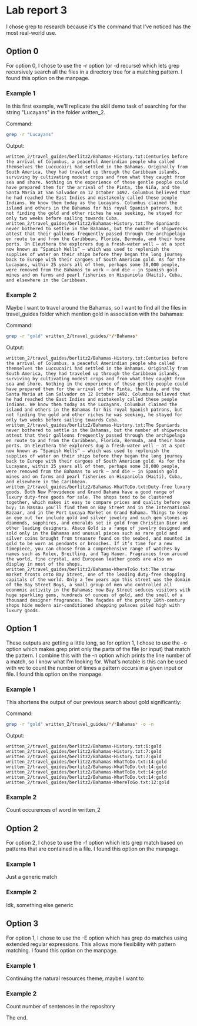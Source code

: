 # Lab report 3

I chose grep to research because it's the command that I've noticed has the most real-world use.

## Option 0

For option 0, I chose to use the -r option (or -d recurse) which lets grep recursively search all the files in a directory tree for a matching pattern. I found this option on the manpage.

### Example 1

In this first example, we'll replicate the skill demo task of searching for the string "Lucayans" in the folder written_2.

Command:
```bash
grep -r "Lucayans"
```
Output:
```
written_2/travel_guides/berlitz2/Bahamas-History.txt:Centuries before the arrival of Columbus, a peaceful Amerindian people who called themselves the Luccucairi had settled in the Bahamas. Originally from South America, they had traveled up through the Caribbean islands, surviving by cultivating modest crops and from what they caught from sea and shore. Nothing in the experience of these gentle people could have prepared them for the arrival of the Pinta, the Niña, and the Santa Maria at San Salvador on 12 October 1492. Columbus believed that he had reached the East Indies and mistakenly called these people Indians. We know them today as the Lucayans. Columbus claimed the island and others in the Bahamas for his royal Spanish patrons, but not finding the gold and other riches he was seeking, he stayed for only two weeks before sailing towards Cuba.
written_2/travel_guides/berlitz2/Bahamas-History.txt:The Spaniards never bothered to settle in the Bahamas, but the number of shipwrecks attest that their galleons frequently passed through the archipelago en route to and from the Caribbean, Florida, Bermuda, and their home ports. On Eleuthera the explorers dug a fresh-water well — at a spot now known as “Spanish Wells” — which was used to replenish the supplies of water on their ships before they began the long journey back to Europe with their cargoes of South American gold. As for the Lucayans, within 25 years all of them, perhaps some 30,000 people, were removed from the Bahamas to work — and die — in Spanish gold mines and on farms and pearl fisheries on Hispaniola (Haiti), Cuba, and elsewhere in the Caribbean.
```


### Example 2

Maybe I want to travel around the Bahamas, so I want to find all the files in travel_guides folder which mention gold in association with the bahamas:

Command:
```bash
grep -r "gold" written_2/travel_guides/*/*Bahamas*
```
Output:
```
written_2/travel_guides/berlitz2/Bahamas-History.txt:Centuries before the arrival of Columbus, a peaceful Amerindian people who called themselves the Luccucairi had settled in the Bahamas. Originally from South America, they had traveled up through the Caribbean islands, surviving by cultivating modest crops and from what they caught from sea and shore. Nothing in the experience of these gentle people could have prepared them for the arrival of the Pinta, the Niña, and the Santa Maria at San Salvador on 12 October 1492. Columbus believed that he had reached the East Indies and mistakenly called these people Indians. We know them today as the Lucayans. Columbus claimed the island and others in the Bahamas for his royal Spanish patrons, but not finding the gold and other riches he was seeking, he stayed for only two weeks before sailing towards Cuba.
written_2/travel_guides/berlitz2/Bahamas-History.txt:The Spaniards never bothered to settle in the Bahamas, but the number of shipwrecks attest that their galleons frequently passed through the archipelago en route to and from the Caribbean, Florida, Bermuda, and their home ports. On Eleuthera the explorers dug a fresh-water well — at a spot now known as “Spanish Wells” — which was used to replenish the supplies of water on their ships before they began the long journey back to Europe with their cargoes of South American gold. As for the Lucayans, within 25 years all of them, perhaps some 30,000 people, were removed from the Bahamas to work — and die — in Spanish gold mines and on farms and pearl fisheries on Hispaniola (Haiti), Cuba, and elsewhere in the Caribbean.
written_2/travel_guides/berlitz2/Bahamas-WhatToDo.txt:Duty-free luxury goods. Both New Providence and Grand Bahama have a good range of luxury duty-free goods for sale. The shops tend to be clustered together, which makes it easy to compare prices and quality before you buy; in Nassau you’ll find them on Bay Street and in the International Bazaar, and in the Port Lucaya Market on Grand Bahama. Things to keep an eye out for include gold and silver jewelry and such gem stones as diamonds, sapphires, and emeralds set in gold from Christian Dior and other leading designers. Abaco Gold is a range of jewelry designed and sold only in the Bahamas and unusual pieces such as rare gold and silver coins brought from treasure found on the seabed, and mounted in gold to be worn as pendants or brooches. If it’s time for a new timepiece, you can choose from a comprehensive range of watches by names such as Rolex, Breitling, and Tag Hauer. Fragrances from around the world, fine crystal, and European leather goods are also on display in most of the shops.
written_2/travel_guides/berlitz2/Bahamas-WhereToGo.txt:The straw market fronts onto Bay Street, one of the leading duty-free shopping capitals of the world. Only a few years ago this street was the domain of the Bay Street Boys, a small group of men who controlled all economic activity in the Bahamas; now Bay Street seduces visitors with huge sparkling gems, hundreds of ounces of gold, and the smell of a thousand designer fragrances. The façades of the pretty 18th-century shops hide modern air-conditioned shopping palaces piled high with luxury goods.
```

## Option 1

These outputs are getting a little long, so for option 1, I chose to use the -o option which makes grep print only the parts of the file (or input) that match the pattern. I combine this with the -n option which prints the line number of a match, so I know what I'm looking for. What's notable is this can be used with wc to count the number of times a pattern occurs in a given input or file. I found this option on the manpage.

### Example 1

This shortens the output of our previous search about gold significantly:

Command:
```bash
grep -r "gold" written_2/travel_guides/*/*Bahamas* -o -n
```
Output:
```
written_2/travel_guides/berlitz2/Bahamas-History.txt:6:gold
written_2/travel_guides/berlitz2/Bahamas-History.txt:7:gold
written_2/travel_guides/berlitz2/Bahamas-History.txt:7:gold
written_2/travel_guides/berlitz2/Bahamas-WhatToDo.txt:14:gold
written_2/travel_guides/berlitz2/Bahamas-WhatToDo.txt:14:gold
written_2/travel_guides/berlitz2/Bahamas-WhatToDo.txt:14:gold
written_2/travel_guides/berlitz2/Bahamas-WhatToDo.txt:14:gold
written_2/travel_guides/berlitz2/Bahamas-WhereToGo.txt:12:gold
```

### Example 2

Count occurences of word in written_2

## Option 2

For option 2, I chose to use the -f option which lets grep match based on patterns that are contained in a file. I found this option on the manpage.

### Example 1

Just a generic match

### Example 2

Idk, something else generic

## Option 3

For option 1, I chose to use the -E option which has grep do matches using extended regular expressions. This allows more flexibility with pattern matching. I found this option on the manpage.

### Example 1

Continuing the natural resources theme, maybe I want to 

### Example 2

Count number of sentences in the repository



The end.
